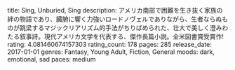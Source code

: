 title: Sing, Unburied, Sing
description: アメリカ南部で困難を生き抜く家族の絆の物語であり、臓腑に響く力強いロードノヴェルでありながら、生者ならぬものが跳梁するマジックリアリズム的手法がちりばめられた、壮大で美しく澄みわたる叙事詩。現代アメリカ文学を代表する、傑作長篇小説。全米図書賞受賞作!
rating: 4.081460674157303
rating_count: 178
pages: 285
release_date: 2017-01-01
genres: Fantasy, Young Adult, Fiction, General
moods: dark, emotional, sad
paces: medium